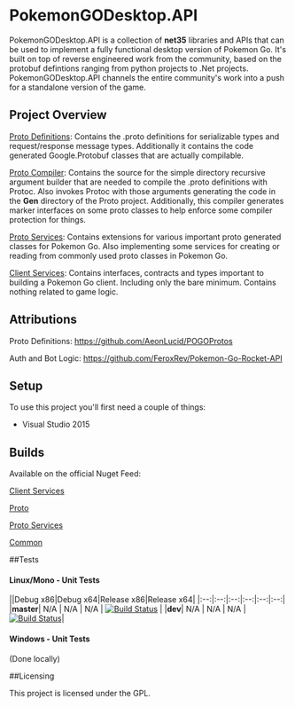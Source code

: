 # PokemonGODesktop.API

PokemonGODesktop.API is a collection of **net35** libraries and APIs that can be used to implement a fully functional desktop version of Pokemon Go. It's built on top of reverse engineered work from the community, based on the protobuf defintions ranging from python projects to .Net projects. PokemonGODesktop.API channels the entire community's work into a push for a standalone version of the game.

## Project Overview

[Proto Definitions](https://github.com/HelloKitty/PokemonGoDesktop.API/tree/master/src/PokemonGoDesktop.API.Proto): Contains the .proto definitions for serializable types and request/response message types. Additionally it contains the code generated Google.Protobuf classes that are actually compilable.

[Proto Compiler](https://github.com/HelloKitty/PokemonGoDesktop.API/tree/master/src/PokemonGoDesktop.API.Proto.Compiler): Contains the source for the simple directory recursive argument builder that are needed to compile the .proto definitions with Protoc. Also invokes Protoc with those arguments generating the code in the **Gen** directory of the Proto project. Additionally, this compiler generates marker interfaces on some proto classes to help enforce some compiler protection for things.

[Proto Services](https://github.com/HelloKitty/PokemonGoDesktop.API/tree/master/src/PokemonGoDesktop.API.Proto.Services): Contains extensions for various important proto generated classes for Pokemon Go. Also implementing some services for creating or reading from commonly used proto classes in Pokemon Go.

[Client Services](https://github.com/HelloKitty/PokemonGoDesktop.API/tree/master/src/PokemonGoDesktop.API.Client.Services): Contains interfaces, contracts and types important to building a Pokemon Go client. Including only the bare minimum. Contains nothing related to game logic.

## Attributions

Proto Definitions: https://github.com/AeonLucid/POGOProtos

Auth and Bot Logic: https://github.com/FeroxRev/Pokemon-Go-Rocket-API

## Setup

To use this project you'll first need a couple of things:
  - Visual Studio 2015

## Builds

Available on the official Nuget Feed:

[Client Services](https://www.nuget.org/packages/PokemonGoDesktop.API.Client.Services/)

[Proto](https://www.nuget.org/packages/PokemonGoDesktop.API.Proto/)

[Proto Services](https://www.nuget.org/packages/PokemonGoDesktop.API.Proto.Services/)

[Common](https://www.nuget.org/packages/PokemonGoDesktop.API.Common/)


##Tests

#### Linux/Mono - Unit Tests
||Debug x86|Debug x64|Release x86|Release x64|
|:--:|:--:|:--:|:--:|:--:|:--:|
|**master**| N/A | N/A | N/A | [![Build Status](https://travis-ci.org/HelloKitty/PokemonGoDesktop.API.svg?branch=master)](https://travis-ci.org/HelloKitty/PokemonGoDesktop.API) |
|**dev**| N/A | N/A | N/A | [![Build Status](https://travis-ci.org/HelloKitty/PokemonGoDesktop.API.svg?branch=dev)](https://travis-ci.org/HelloKitty/PokemonGoDesktop.API)|

#### Windows - Unit Tests

(Done locally)

##Licensing

This project is licensed under the GPL.
